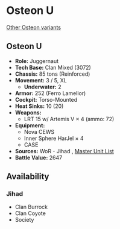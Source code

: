 # Osteon U 

[Other Osteon variants](../osteon.md) 

## Osteon U 

- **Role:** Juggernaut 
- **Tech Base:** Clan Mixed (3072) 
- **Chassis:** 85 tons (Reinforced) 
- **Movement:** 3 / 5, XL 
  - **Underwater:** 2 
- **Armor:** 252 (Ferro Lamellor) 
- **Cockpit:** Torso-Mounted 
- **Heat Sinks:** 10 (20) 
- **Weapons:** 
  - LRT 15 w/ Artemis V × 4 (ammo: 72) 
- **Equipment:** 
  - Nova CEWS 
  - Inner Sphere HarJel × 4 
  - CASE 
- **Sources:** WoR - Jihad , [Master Unit List](http://masterunitlist.info/Unit/Details/5829/osteon-u) 
- **Battle Value:** 2647 

## Availability 

### Jihad 

- Clan Burrock 
- Clan Coyote 
- Society 

